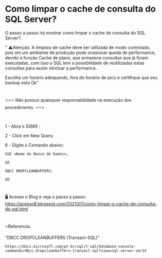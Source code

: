 # Como limpar o cache de consulta do SQL Server?


O passo a passo irá mostrar como limpar o cache de consulta do SQL Server?. 


" ⚠️Atenção: A limpeza de cache deve ser utilizada de modo controlado, pois em um ambiente de produção  pode ocasionar queda de performance, devido a função Cache de plano, que armazena consultas que já foram executadas, com isso o SQL tem a possibilidade de reutilizadas estas consultas para assim otimizar a performance. 

Escolha um horário adequando, fora do horário de pico e certifique que seu backup esta Ok"

#
 ⭐⭐⭐ Não possuo quaisquer responsabilidade na execução dos procedimento. ⭐⭐⭐

#

1 - Abra o SSMS :
      
2 - Click em New Query 
      
6 - Digite o Comando abaixo: 

    USE <Nome do Banco de Dados>;

    GO

    DBCC DROPCLEANBUFFERS;

    GO 
    
#
🖥️ Acesse o Blog e veja o passo a passo: https://acesso8.blogspot.com/2021/07/como-limpar-o-cache-de-consulta-do-sql.html

#
⭐Referencia:

"DBCC DROPCLEANBUFFERS (Transact-SQL)"

    https://docs.microsoft.com/pt-br/sql/t-sql/database-console-commands/dbcc-dropcleanbuffers-transact-sql?view=sql-server-ver15

